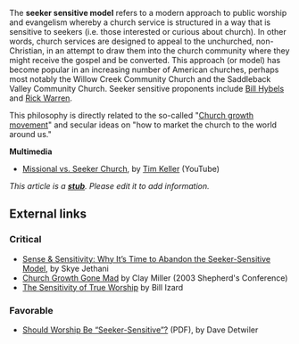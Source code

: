 The **seeker sensitive model** refers to a modern approach to
public worship and evangelism whereby a church service is
structured in a way that is sensitive to seekers (i.e. those
interested or curious about church). In other words, church
services are designed to appeal to the unchurched, non-Christian,
in an attempt to draw them into the church community where they
might receive the gospel and be converted. This approach (or model)
has become popular in an increasing number of American churches,
perhaps most notably the Willow Creek Community Church and the
Saddleback Valley Community Church. Seeker sensitive proponents
include
[Bill Hybels](index.php?title=Bill_Hybels&action=edit&redlink=1 "Bill Hybels (page does not exist)")
and [Rick Warren](Rick_Warren "Rick Warren").

This philosophy is directly related to the so-called
"[Church growth movement](Church_growth_movement "Church growth movement")"
and secular ideas on "how to market the church to the world around
us."

**Multimedia**

-   [Missional vs. Seeker Church](http://www.youtube.com/watch?v=CvFbzpAwHdw),
    by [Tim Keller](Tim_Keller "Tim Keller") (YouTube)

*This article is a **[stub](http://www.theopedia.com/Category:Theopedia_stubs "Category:Theopedia stubs")**. Please edit it to add information.*
## External links

### Critical

-   [Sense & Sensitivity: Why It’s Time to Abandon the Seeker-Sensitive Model](http://www.skyejethani.com/?p=1),
    by Skye Jethani
-   [Church Growth Gone Mad](http://www.biblebb.com/files/MAC/SC03-1029.htm)
    by Clay Miller (2003 Shepherd's Conference)
-   [The Sensitivity of True Worship](http://www.ccwonline.org/izard.html)
    by Bill Izard

### Favorable

-   [Should Worship Be “Seeker-Sensitive”?](http://www.encounteronline.org/resources/Should%20Worship%20Be%20Seeker%20Sensitive.pdf)
    (PDF), by Dave Detwiler



